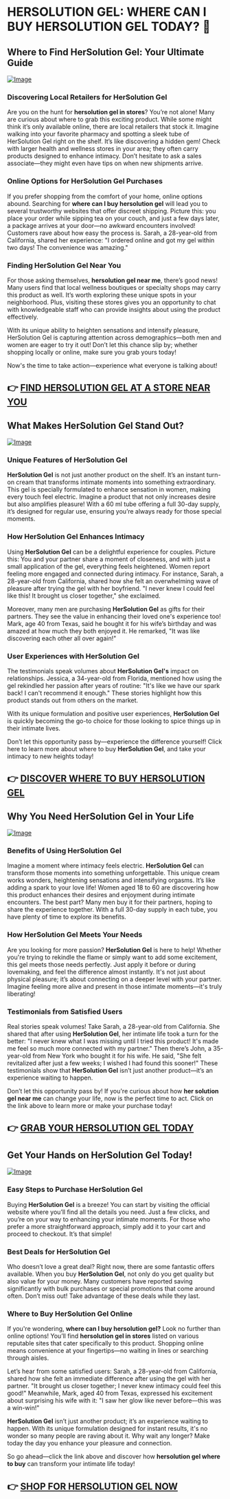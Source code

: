 # HERSOLUTION GEL: WHERE CAN I BUY HERSOLUTION GEL TODAY? 💖

## Where to Find HerSolution Gel: Your Ultimate Guide
[![Image](https://www2.sellhealth.com/241/p8g9n003.jpg)](https://gchaffi.com/kyWRlxNV)

### Discovering Local Retailers for HerSolution Gel  
Are you on the hunt for **hersolution gel in stores**? You’re not alone! Many are curious about where to grab this exciting product. While some might think it’s only available online, there are local retailers that stock it. Imagine walking into your favorite pharmacy and spotting a sleek tube of HerSolution Gel right on the shelf. It’s like discovering a hidden gem! Check with larger health and wellness stores in your area; they often carry products designed to enhance intimacy. Don’t hesitate to ask a sales associate—they might even have tips on when new shipments arrive.

### Online Options for HerSolution Gel Purchases  
If you prefer shopping from the comfort of your home, online options abound. Searching for **where can I buy hersolution gel** will lead you to several trustworthy websites that offer discreet shipping. Picture this: you place your order while sipping tea on your couch, and just a few days later, a package arrives at your door—no awkward encounters involved! Customers rave about how easy the process is. Sarah, a 28-year-old from California, shared her experience: "I ordered online and got my gel within two days! The convenience was amazing." 

### Finding HerSolution Gel Near You  
For those asking themselves, **hersolution gel near me**, there’s good news! Many users find that local wellness boutiques or specialty shops may carry this product as well. It’s worth exploring these unique spots in your neighborhood. Plus, visiting these stores gives you an opportunity to chat with knowledgeable staff who can provide insights about using the product effectively.

With its unique ability to heighten sensations and intensify pleasure, HerSolution Gel is capturing attention across demographics—both men and women are eager to try it out! Don’t let this chance slip by; whether shopping locally or online, make sure you grab yours today!

Now's the time to take action—experience what everyone is talking about!



## 👉 [FIND HERSOLUTION GEL AT A STORE NEAR YOU](https://gchaffi.com/kyWRlxNV)

## What Makes HerSolution Gel Stand Out?

[![Image](https://www2.sellhealth.com/241/hersolgel160x200_A.jpg)](https://gchaffi.com/kyWRlxNV)

### Unique Features of HerSolution Gel

**HerSolution Gel** is not just another product on the shelf. It’s an instant turn-on cream that transforms intimate moments into something extraordinary. This gel is specially formulated to enhance sensation in women, making every touch feel electric. Imagine a product that not only increases desire but also amplifies pleasure! With a 60 ml tube offering a full 30-day supply, it’s designed for regular use, ensuring you’re always ready for those special moments.

### How HerSolution Gel Enhances Intimacy

Using **HerSolution Gel** can be a delightful experience for couples. Picture this: You and your partner share a moment of closeness, and with just a small application of the gel, everything feels heightened. Women report feeling more engaged and connected during intimacy. For instance, Sarah, a 28-year-old from California, shared how she felt an overwhelming wave of pleasure after trying the gel with her boyfriend. "I never knew I could feel like this! It brought us closer together," she exclaimed.

Moreover, many men are purchasing **HerSolution Gel** as gifts for their partners. They see the value in enhancing their loved one's experience too! Mark, age 40 from Texas, said he bought it for his wife’s birthday and was amazed at how much they both enjoyed it. He remarked, "It was like discovering each other all over again!"

### User Experiences with HerSolution Gel

The testimonials speak volumes about **HerSolution Gel's** impact on relationships. Jessica, a 34-year-old from Florida, mentioned how using the gel rekindled her passion after years of routine: "It's like we have our spark back! I can't recommend it enough." These stories highlight how this product stands out from others on the market.

With its unique formulation and positive user experiences, **HerSolution Gel** is quickly becoming the go-to choice for those looking to spice things up in their intimate lives.

Don’t let this opportunity pass by—experience the difference yourself! Click here to learn more about where to buy **HerSolution Gel**, and take your intimacy to new heights today!



## 👉 [DISCOVER WHERE TO BUY HERSOLUTION GEL](https://gchaffi.com/kyWRlxNV)

## Why You Need HerSolution Gel in Your Life  
[![Image](https://www2.sellhealth.com/241/hersolgel600x180_A.jpg)](https://gchaffi.com/kyWRlxNV)  

### Benefits of Using HerSolution Gel  
Imagine a moment where intimacy feels electric. **HerSolution Gel** can transform those moments into something unforgettable. This unique cream works wonders, heightening sensations and intensifying orgasms. It’s like adding a spark to your love life! Women aged 18 to 60 are discovering how this product enhances their desires and enjoyment during intimate encounters. The best part? Many men buy it for their partners, hoping to share the experience together. With a full 30-day supply in each tube, you have plenty of time to explore its benefits.

### How HerSolution Gel Meets Your Needs  
Are you looking for more passion? **HerSolution Gel** is here to help! Whether you're trying to rekindle the flame or simply want to add some excitement, this gel meets those needs perfectly. Just apply it before or during lovemaking, and feel the difference almost instantly. It's not just about physical pleasure; it’s about connecting on a deeper level with your partner. Imagine feeling more alive and present in those intimate moments—it's truly liberating!

### Testimonials from Satisfied Users  
Real stories speak volumes! Take Sarah, a 28-year-old from California. She shared that after using **HerSolution Gel**, her intimate life took a turn for the better: "I never knew what I was missing until I tried this product! It's made me feel so much more connected with my partner." Then there’s John, a 35-year-old from New York who bought it for his wife. He said, "She felt revitalized after just a few weeks; I wished I had found this sooner!" These testimonials show that **HerSolution Gel** isn’t just another product—it’s an experience waiting to happen.

Don’t let this opportunity pass by! If you're curious about how **her solution gel near me** can change your life, now is the perfect time to act. Click on the link above to learn more or make your purchase today!



## 👉 [GRAB YOUR HERSOLUTION GEL TODAY](https://gchaffi.com/kyWRlxNV)

## Get Your Hands on HerSolution Gel Today!

[![Image](https://www2.sellhealth.com/241/hersolgel500x140_A.jpg)](https://gchaffi.com/kyWRlxNV)

### Easy Steps to Purchase HerSolution Gel
Buying **HerSolution Gel** is a breeze! You can start by visiting the official website where you’ll find all the details you need. Just a few clicks, and you’re on your way to enhancing your intimate moments. For those who prefer a more straightforward approach, simply add it to your cart and proceed to checkout. It’s that simple!

### Best Deals for HerSolution Gel  
Who doesn’t love a great deal? Right now, there are some fantastic offers available. When you buy **HerSolution Gel**, not only do you get quality but also value for your money. Many customers have reported saving significantly with bulk purchases or special promotions that come around often. Don’t miss out! Take advantage of these deals while they last.

### Where to Buy HerSolution Gel Online  
If you're wondering, **where can I buy hersolution gel?** Look no further than online options! You’ll find **hersolution gel in stores** listed on various reputable sites that cater specifically to this product. Shopping online means convenience at your fingertips—no waiting in lines or searching through aisles.

Let’s hear from some satisfied users: Sarah, a 28-year-old from California, shared how she felt an immediate difference after using the gel with her partner. "It brought us closer together; I never knew intimacy could feel this good!" Meanwhile, Mark, aged 40 from Texas, expressed his excitement about surprising his wife with it: "I saw her glow like never before—this was a win-win!"

**HerSolution Gel** isn’t just another product; it’s an experience waiting to happen. With its unique formulation designed for instant results, it's no wonder so many people are raving about it. Why wait any longer? Make today the day you enhance your pleasure and connection.

So go ahead—click the link above and discover how **hersolution gel where to buy** can transform your intimate life today!



## 👉 [SHOP FOR HERSOLUTION GEL NOW](https://gchaffi.com/kyWRlxNV)